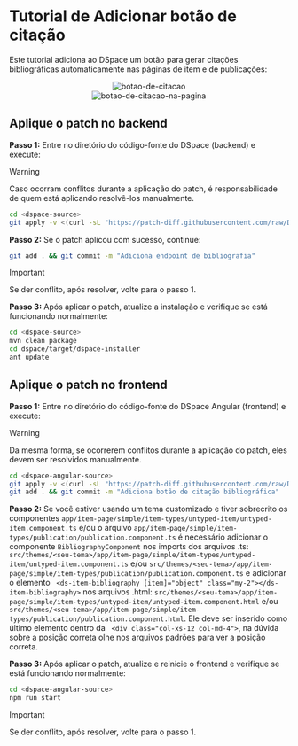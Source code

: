 # Tutorial de Adicionar botão de citação

Este tutorial adiciona ao DSpace um botão para gerar citações bibliográficas
automaticamente nas páginas de item e de publicações:

<div align="center">
    <img alt="botao-de-citacao" src="https://github.com/user-attachments/assets/cca580ac-4d1d-40b9-a414-b3d99c0cbc4a" />
</div>

<div align="center">
    <img alt="botao-de-citacao-na-pagina" src="https://github.com/user-attachments/assets/11bced87-8c39-4672-9501-75ab978deda4" />
</div>

## Aplique o patch no backend

**Passo 1:** Entre no diretório do código-fonte do DSpace (backend) e execute:

> [!WARNING]
> Caso ocorram conflitos durante a aplicação do patch, é responsabilidade de
> quem está aplicando resolvê-los manualmente.

```bash
cd <dspace-source>
git apply -v <(curl -sL "https://patch-diff.githubusercontent.com/raw/DSpace/DSpace/pull/11451.patch")
```

**Passo 2:** Se o patch aplicou com sucesso, continue:

```bash
git add . && git commit -m "Adiciona endpoint de bibliografia"
```

> [!IMPORTANT]
> Se der conflito, após resolver, volte para o passo 1.

**Passo 3:** Após aplicar o patch, atualize a instalação e verifique se está funcionando normalmente:

```bash
cd <dspace-source>
mvn clean package
cd dspace/target/dspace-installer
ant update
```

## Aplique o patch no frontend

**Passo 1:** Entre no diretório do código-fonte do DSpace Angular (frontend) e execute:

> [!WARNING]
> Da mesma forma, se ocorrerem conflitos durante a aplicação do patch, eles
> devem ser resolvidos manualmente.

```bash
cd <dspace-angular-source>
git apply -v <(curl -sL "https://patch-diff.githubusercontent.com/raw/DSpace/dspace-angular/pull/4779.patch")
git add . && git commit -m "Adiciona botão de citação bibliográfica"
```
**Passo 2:** Se você estiver usando um tema customizado e tiver sobrecrito os componentes `app/item-page/simple/item-types/untyped-item/untyped-item.component.ts` e/ou o arquivo `app/item-page/simple/item-types/publication/publication.component.ts` é necessário adicionar o componente `BibliographyComponent` nos imports  dos arquivos .ts: `src/themes/<seu-tema>/app/item-page/simple/item-types/untyped-item/untyped-item.component.ts` e/ou `src/themes/<seu-tema>/app/item-page/simple/item-types/publication/publication.component.ts` e adicionar o elemento ` <ds-item-bibliography [item]="object" class="my-2"></ds-item-bibliography>` nos arquivos .html: `src/themes/<seu-tema>/app/item-page/simple/item-types/untyped-item/untyped-item.component.html` e/ou `src/themes/<seu-tema>/app/item-page/simple/item-types/publication/publication.component.html`. Ele deve ser inserido como último elemento dentro da ` <div class="col-xs-12 col-md-4">`, na dúvida sobre a posição correta olhe nos arquivos padrões para ver a posição correta.

**Passo 3:** Após aplicar o patch, atualize e reinicie o frontend e verifique se está funcionando normalmente:

```bash
cd <dspace-angular-source>
npm run start
```

> [!IMPORTANT]
> Se der conflito, após resolver, volte para o passo 1.
